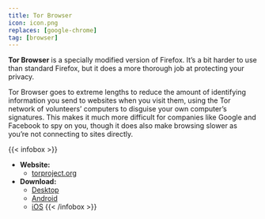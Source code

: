 ```yaml
---
title: Tor Browser
icon: icon.png
replaces: [google-chrome]
tag: [browser]
---
```


**Tor Browser** is a specially modified version of Firefox. It’s a bit harder to use than standard Firefox, but it does a more thorough job at protecting your privacy.

Tor Browser goes to extreme lengths to reduce the amount of identifying information you send to websites when you visit them, using the Tor network of volunteers’ computers to disguise your own computer’s signatures. This makes it much more difficult for companies like Google and Facebook to spy on you, though it does also make browsing slower as you’re not connecting to sites directly.

{{< infobox >}}
- **Website:**
    - [torproject.org](https://www.torproject.org/)
- **Download:**
    - [Desktop](https://www.torproject.org/download/)
    - [Android](https://www.torproject.org/download/#android)
    - [iOS](https://apps.apple.com/app/onion-browser/id519296448)
{{< /infobox >}}